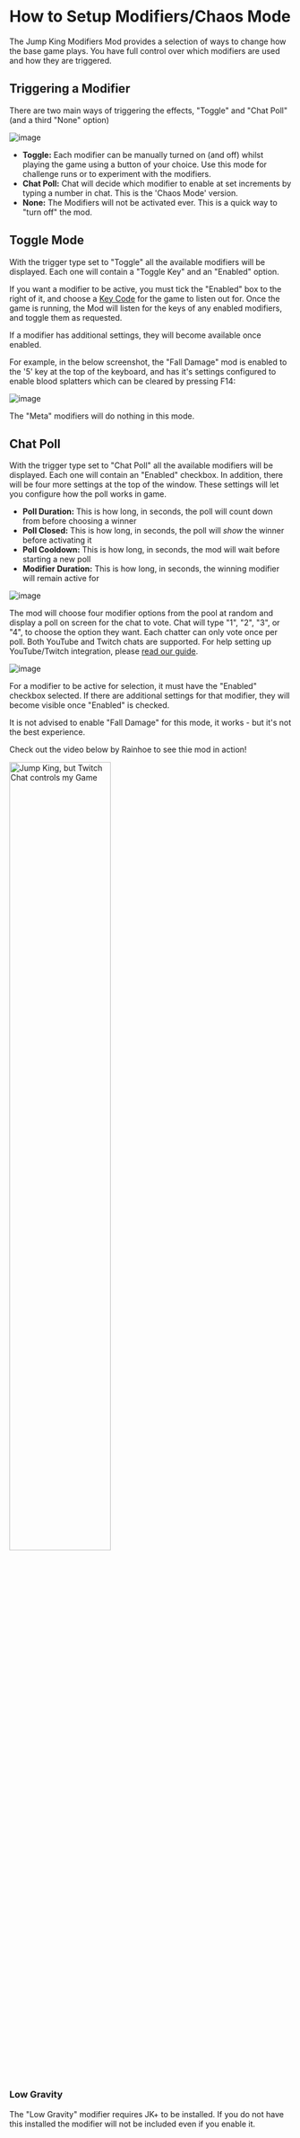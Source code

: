 # How to Setup Modifiers/Chaos Mode
The Jump King Modifiers Mod provides a selection of ways to change how the base game plays. You have full control over which modifiers are used and how they are triggered.

## Triggering a Modifier
There are two main ways of triggering the effects, "Toggle" and "Chat Poll" (and a third "None" option)

![image](https://github.com/PhantomBadger/JumpKingMod-PrivateMirror/assets/9095972/cc8a4c37-f641-495e-9f17-a87007999036)

- **Toggle:** Each modifier can be manually turned on (and off) whilst playing the game using a button of your choice. Use this mode for challenge runs or to experiment with the modifiers.
- **Chat Poll:** Chat will decide which modifier to enable at set increments by typing a number in chat. This is the 'Chaos Mode' version.
- **None:** The Modifiers will not be activated ever. This is a quick way to "turn off" the mod.

## Toggle Mode

With the trigger type set to "Toggle" all the available modifiers will be displayed. Each one will contain a "Toggle Key" and an "Enabled" option. 

If you want a modifier to be active, you must tick the "Enabled" box to the right of it, and choose a [Key Code](https://learn.microsoft.com/en-us/dotnet/api/system.windows.forms.keys?view=windowsdesktop-7.0) for the game to listen out for.
Once the game is running, the Mod will listen for the keys of any enabled modifiers, and toggle them as requested.

If a modifier has additional settings, they will become available once enabled.

For example, in the below screenshot, the "Fall Damage" mod is enabled to the '5' key at the top of the keyboard, and has it's settings configured to enable blood splatters which can be cleared by pressing F14:

![image](https://github.com/PhantomBadger/JumpKingMod-PrivateMirror/assets/9095972/88c9cef6-bd3b-4b4c-bfa9-ae7db2f4a222)

The "Meta" modifiers will do nothing in this mode.

## Chat Poll

With the trigger type set to "Chat Poll" all the available modifiers will be displayed. Each one will contain an "Enabled" checkbox. In addition, there will be four more settings
at the top of the window. These settings will let you configure how the poll works in game.
- **Poll Duration:** This is how long, in seconds, the poll will count down from before choosing a winner
- **Poll Closed:** This is how long, in seconds, the poll will *show* the winner before activating it
- **Poll Cooldown:** This is how long, in seconds, the mod will wait before starting a new poll
- **Modifier Duration:** This is how long, in seconds, the winning modifier will remain active for

![image](https://github.com/PhantomBadger/JumpKingMod-PrivateMirror/assets/9095972/5eb402a4-5005-448d-b6d8-8082764f4600)

The mod will choose four modifier options from the pool at random and display a poll on screen for the chat to vote. Chat will type "1", "2", "3", or "4", to choose the option they want. Each chatter can only vote once per poll. Both YouTube and Twitch chats are supported. 
For help setting up YouTube/Twitch integration, please [read our guide](https://github.com/PhantomBadger/JumpKing-TwitchRavens/blob/main/docs/HowToGenerateCredentials.md#youtube).

![image](https://github.com/PhantomBadger/JumpKingMod-PrivateMirror/assets/9095972/7ecc82fe-f459-46c0-bb00-4d4d18aa420b)

For a modifier to be active for selection, it must have the "Enabled" checkbox selected. If there are additional settings for that modifier, they will become visible once "Enabled" is checked.

It is not advised to enable "Fall Damage" for this mode, it works - but it's not the best experience.

Check out the video below by Rainhoe to see thie mod in action!

<a href="https://www.youtube.com/watch?v=HMqxvmZy1tQ">
     <img 
      src="https://img.youtube.com/vi/HMqxvmZy1tQ/0.jpg" 
      alt="Jump King, but Twitch Chat controls my Game" 
      style="width:60%;">
</a>

### Low Gravity

The "Low Gravity" modifier requires JK+ to be installed. If you do not have this installed the modifier will not be included even if you enable it.



